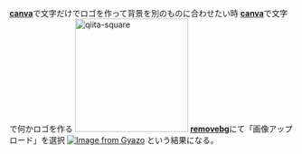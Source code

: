[**canva**](https://www.canva.com/)で文字だけでロゴを作って背景を別のものに合わせたい時
[**canva**](https://www.canva.com/)で文字で何かロゴを作る
<img width="200" alt="qiita-square" src="https://gyazo.com/14b5b3b5a7556c88458442dfb39f673c">
[**removebg**](https://www.remove.bg/ja)にて「画像アップロード」を選択
[![Image from Gyazo](https://i.gyazo.com/14b5b3b5a7556c88458442dfb39f673c.png)](https://gyazo.com/14b5b3b5a7556c88458442dfb39f673c)
という結果になる。

